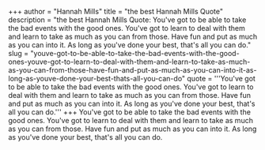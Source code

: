 +++
author = "Hannah Mills"
title = "the best Hannah Mills Quote"
description = "the best Hannah Mills Quote: You've got to be able to take the bad events with the good ones. You've got to learn to deal with them and learn to take as much as you can from those. Have fun and put as much as you can into it. As long as you've done your best, that's all you can do."
slug = "youve-got-to-be-able-to-take-the-bad-events-with-the-good-ones-youve-got-to-learn-to-deal-with-them-and-learn-to-take-as-much-as-you-can-from-those-have-fun-and-put-as-much-as-you-can-into-it-as-long-as-youve-done-your-best-thats-all-you-can-do"
quote = '''You've got to be able to take the bad events with the good ones. You've got to learn to deal with them and learn to take as much as you can from those. Have fun and put as much as you can into it. As long as you've done your best, that's all you can do.'''
+++
You've got to be able to take the bad events with the good ones. You've got to learn to deal with them and learn to take as much as you can from those. Have fun and put as much as you can into it. As long as you've done your best, that's all you can do.

